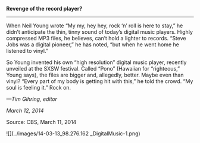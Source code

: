 **Revenge of the record player?**

****

When Neil Young wrote “My my, hey hey, rock ‘n’ roll is here to stay,” he didn’t anticipate the thin, tinny sound of today’s digital music players. Highly compressed MP3 files, he believes, can’t hold a lighter to records. “Steve Jobs was a digital pioneer,” he has noted, “but when he went home he listened to vinyl.”

So Young invented his own “high resolution” digital music player, recently unveiled at the SXSW festival. Called “Pono” (Hawaiian for “righteous,” Young says), the files are bigger and, allegedly, better. Maybe even than vinyl? “Every part of my body is getting hit with this,” he told the crowd. “My soul is feeling it.” Rock on. 

*—Tim Gihring, editor*

*March 12, 2014*

Source: CBS, March 11, 2014

![](../images/14-03-13_98.276.162 _DigitalMusic-1.png)
